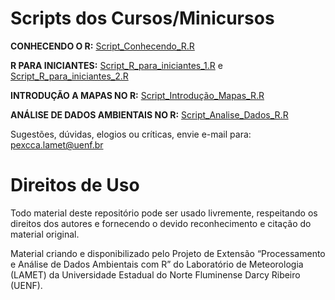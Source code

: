 # Scripts dos Cursos/Minicursos
**CONHECENDO O R:**
[Script_Conhecendo_R.R](https://github.com/PExCCA-UENF/Scripts-R/blob/main/Script_Conhecendo_R.R) 

**R PARA INICIANTES:**
[Script_R_para_iniciantes_1.R](https://github.com/PExCCA-UENF/Scripts-R/blob/main/Script_R_para_iniciantes_1.R) e 
[Script_R_para_iniciantes_2.R](https://github.com/PExCCA-UENF/Scripts-R/blob/main/Script_R_para_iniciantes_2.R)

**INTRODUÇÃO A MAPAS NO R:**
[Script_Introdução_Mapas_R.R](https://github.com/PExCCA-UENF/Scripts-R/blob/main/Script_Introdu%C3%A7%C3%A3o_Mapas_R.R) 

**ANÁLISE DE DADOS AMBIENTAIS NO R:**
[Script_Analise_Dados_R.R](https://github.com/PExCCA-UENF/Scripts-R-Cursos/blob/main/An%C3%A1lise%20de%20Dados%20Ambientais%20/Script_Analise_Dados_R.R) 

Sugestões, dúvidas, elogios ou críticas, envie e-mail para: pexcca.lamet@uenf.br

# Direitos de Uso
Todo material deste repositório pode ser usado livremente, respeitando os direitos dos autores e fornecendo o devido reconhecimento e citação do material original.

Material criando e disponibilizado pelo Projeto de Extensão “Processamento e Análise de Dados Ambientais com R” do Laboratório de Meteorologia (LAMET) da Universidade Estadual do Norte Fluminense Darcy Ribeiro (UENF).



